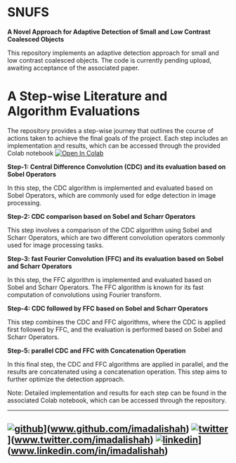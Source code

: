 # **SNUFS**
**A Novel Approach for Adaptive Detection of Small and Low Contrast Coalesced Objects**

This repository implements an adaptive detection approach for small and low contrast coalesced objects. The code is currently pending upload, awaiting acceptance of the associated paper.


# **A Step-wise Literature and Algorithm Evaluations**

The repository provides a step-wise journey that outlines the course of actions taken to achieve the final goals of the project. Each step includes an implementation and results, which can be accessed through the provided Colab notebook [![Open In Colab](https://colab.research.google.com/assets/colab-badge.svg)](https://colab.research.google.com/drive/1X6s6dUhdk_JDZ9uG_rc7I7Us70nruB6-?usp=share_link)


**Step-1: Central Difference Convolution (CDC) and its evaluation based on Sobel Operators**

In this step, the CDC algorithm is implemented and evaluated based on Sobel Operators, which are commonly used for edge detection in image processing.

**Step-2: CDC comparison based on Sobel and Scharr Operators**

This step involves a comparison of the CDC algorithm using Sobel and Scharr Operators, which are two different convolution operators commonly used for image processing tasks.

**Step-3: fast Fourier Convolution (FFC) and its evaluation based on Sobel and Scharr Operators**

In this step, the FFC algorithm is implemented and evaluated based on Sobel and Scharr Operators. The FFC algorithm is known for its fast computation of convolutions using Fourier transform.

**Step-4: CDC followed by FFC based on Sobel and Scharr Operators**

This step combines the CDC and FFC algorithms, where the CDC is applied first followed by FFC, and the evaluation is performed based on Sobel and Scharr Operators.

**Step-5: parallel CDC and FFC with Concatenation Operation**

In this final step, the CDC and FFC algorithms are applied in parallel, and the results are concatenated using a concatenation operation. This step aims to further optimize the detection approach.


Note: Detailed implementation and results for each step can be found in the associated Colab notebook, which can be accessed through the repository.


---
[![github]([https://cloud.githubusercontent.com/assets/17016297/18839843/0e06a67a-83d2-11e6-993a-b35a182500e0.png)](https://raw.githubusercontent.com/gauravghongde/social-icons/master/PNG/Color/Github.png)](www.github.com/imadalishah)
[![twitter]([https://cloud.githubusercontent.com/assets/17016297/18839836/0a06deb4-83d2-11e6-8078-1d0974af0f63.png)](https://raw.githubusercontent.com/gauravghongde/social-icons/master/PNG/Color/Twitter.png)](www.twitter.com/imadalishah)
[![linkedin]([https://cloud.githubusercontent.com/assets/17016297/18839848/0fc7e74e-83d2-11e6-8c6a-277fc9d6e067.png)](https://raw.githubusercontent.com/gauravghongde/social-icons/master/PNG/Color/LinkedIN.png)](www.linkedin.com/in/imadalishah)
---


